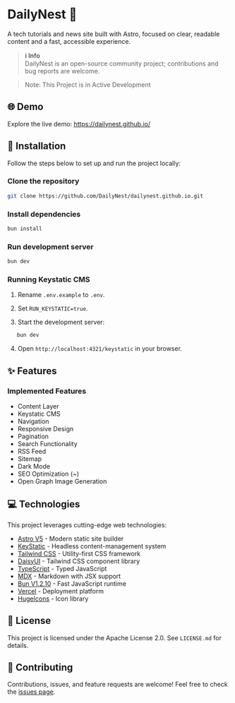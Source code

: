 # DailyNest 📰

A tech tutorials and news site built with Astro, focused on clear, readable content and a fast, accessible experience.

> **ℹ️ Info**  
> DailyNest is an open-source community project; contributions and bug reports are welcome.

> Note: This Project is in Active Development

## 🌐 Demo

Explore the live demo: https://dailynest.github.io/

## 🚀 Installation

Follow the steps below to set up and run the project locally:

### Clone the repository

```bash
git clone https://github.com/DailyNest/dailynest.github.io.git
```

### Install dependencies

```bash
bun install
```

### Run development server

```bash
bun dev
```

### Running Keystatic CMS

1. Rename `.env.example` to `.env`.

2. Set `RUN_KEYSTATIC=true`.

3. Start the development server:

```bash
   bun dev
```

4. Open `http://localhost:4321/keystatic` in your browser.

## ✨ Features

### Implemented Features

- Content Layer
- Keystatic CMS
- Navigation
- Responsive Design
- Pagination
- Search Functionality
- RSS Feed
- Sitemap
- Dark Mode
- SEO Optimization (~)
- Open Graph Image Generation

## 💻 Technologies

This project leverages cutting-edge web technologies:

- [Astro V5](https://astro.build) - Modern static site builder
- [KeyStatic](https://keystatic.com) - Headless content-management system
- [Tailwind CSS](https://tailwindcss.com) - Utility-first CSS framework
- [DaisyUI](https://daisyui.com/) - Tailwind CSS component library
- [TypeScript](https://typescriptlang.org) - Typed JavaScript
- [MDX](https://mdxjs.com) - Markdown with JSX support
- [Bun V1.2.10](https://bun.sh) - Fast JavaScript runtime
- [Vercel](https://vercel.com) - Deployment platform
- [HugeIcons](https://hugeicons.com) - Icon library

## 📄 License

This project is licensed under the Apache License 2.0. See `LICENSE.md` for details.

## 🤝 Contributing

Contributions, issues, and feature requests are welcome! Feel free to check the [issues page](https://github.com/DailyNest/dailynest.github.io/issues).
